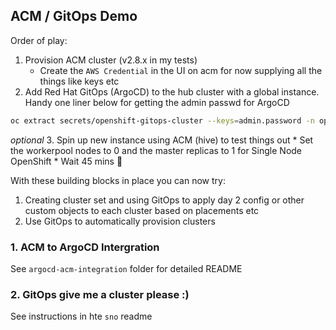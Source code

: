 ## ACM / GitOps Demo

Order of play:
1. Provision ACM cluster (v2.8.x in my tests)
    * Create the `AWS Credential` in the UI on acm for now supplying all the things like keys etc 
2. Add Red Hat GitOps (ArgoCD) to the hub cluster with a global instance. Handy one liner below for getting the admin passwd for ArgoCD
```bash
oc extract secrets/openshift-gitops-cluster --keys=admin.password -n openshift-gitops --to=-
```

_optional_
3. Spin up new instance using ACM (hive) to test things out 
    * Set the workerpool nodes to 0 and the master replicas to 1 for Single Node OpenShift
    * Wait 45 mins 🥱

With these building blocks in place you can now try:
1. Creating cluster set and using GitOps to apply day 2 config or other custom objects to each cluster based on placements etc
2. Use GitOps to automatically provision clusters 

### 1. ACM to ArgoCD Intergration
See `argocd-acm-integration` folder for detailed README

### 2. GitOps give me a cluster please :)
See instructions in hte `sno` readme